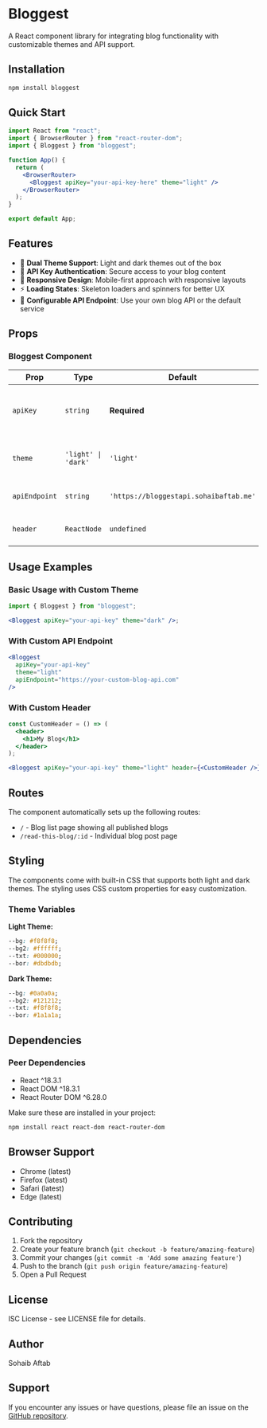 # Bloggest

A React component library for integrating blog functionality with customizable themes and API support.

## Installation

```bash
npm install bloggest
```

## Quick Start

```jsx
import React from "react";
import { BrowserRouter } from "react-router-dom";
import { Bloggest } from "bloggest";

function App() {
  return (
    <BrowserRouter>
      <Bloggest apiKey="your-api-key-here" theme="light" />
    </BrowserRouter>
  );
}

export default App;
```

## Features

- 🎨 **Dual Theme Support**: Light and dark themes out of the box
- 🔑 **API Key Authentication**: Secure access to your blog content
- 📱 **Responsive Design**: Mobile-first approach with responsive layouts
- ⚡ **Loading States**: Skeleton loaders and spinners for better UX
- 🔧 **Configurable API Endpoint**: Use your own blog API or the default service

## Props

### Bloggest Component

| Prop          | Type                | Default                                | Description                             |
| ------------- | ------------------- | -------------------------------------- | --------------------------------------- |
| `apiKey`      | `string`            | **Required**                           | Your API key for accessing blog content |
| `theme`       | `'light' \| 'dark'` | `'light'`                              | Visual theme for the components         |
| `apiEndpoint` | `string`            | `'https://bloggestapi.sohaibaftab.me'` | Custom API endpoint URL                 |
| `header`      | `ReactNode`         | `undefined`                            | Optional header component               |

## Usage Examples

### Basic Usage with Custom Theme

```jsx
import { Bloggest } from "bloggest";

<Bloggest apiKey="your-api-key" theme="dark" />;
```

### With Custom API Endpoint

```jsx
<Bloggest
  apiKey="your-api-key"
  theme="light"
  apiEndpoint="https://your-custom-blog-api.com"
/>
```

### With Custom Header

```jsx
const CustomHeader = () => (
  <header>
    <h1>My Blog</h1>
  </header>
);

<Bloggest apiKey="your-api-key" theme="light" header={<CustomHeader />} />;
```

## Routes

The component automatically sets up the following routes:

- `/` - Blog list page showing all published blogs
- `/read-this-blog/:id` - Individual blog post page

## Styling

The components come with built-in CSS that supports both light and dark themes. The styling uses CSS custom properties for easy customization.

### Theme Variables

**Light Theme:**

```css
--bg: #f8f8f8;
--bg2: #ffffff;
--txt: #000000;
--bor: #dbdbdb;
```

**Dark Theme:**

```css
--bg: #0a0a0a;
--bg2: #121212;
--txt: #f8f8f8;
--bor: #1a1a1a;
```

## Dependencies

### Peer Dependencies

- React ^18.3.1
- React DOM ^18.3.1
- React Router DOM ^6.28.0

Make sure these are installed in your project:

```bash
npm install react react-dom react-router-dom
```

## Browser Support

- Chrome (latest)
- Firefox (latest)
- Safari (latest)
- Edge (latest)

## Contributing

1. Fork the repository
2. Create your feature branch (`git checkout -b feature/amazing-feature`)
3. Commit your changes (`git commit -m 'Add some amazing feature'`)
4. Push to the branch (`git push origin feature/amazing-feature`)
5. Open a Pull Request

## License

ISC License - see LICENSE file for details.

## Author

Sohaib Aftab

## Support

If you encounter any issues or have questions, please file an issue on the [GitHub repository](https://github.com/HattySohaib/bloggestUi/issues).

